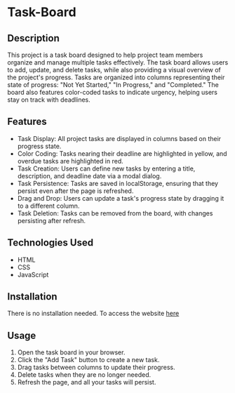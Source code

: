 # Task-Board

## Description

This project is a task board designed to help project team members organize and manage multiple tasks effectively. The task board allows users to add, update, and delete tasks, while also providing a visual overview of the project's progress. Tasks are organized into columns representing their state of progress: "Not Yet Started," "In Progress," and "Completed." The board also features color-coded tasks to indicate urgency, helping users stay on track with deadlines.

## Features

- Task Display: All project tasks are displayed in columns based on their progress state.
- Color Coding: Tasks nearing their deadline are highlighted in yellow, and overdue tasks are highlighted in red.
- Task Creation: Users can define new tasks by entering a title, description, and deadline date via a modal dialog.
- Task Persistence: Tasks are saved in localStorage, ensuring that they persist even after the page is refreshed.
- Drag and Drop: Users can update a task's progress state by dragging it to a different column.
- Task Deletion: Tasks can be removed from the board, with changes persisting after refresh.

## Technologies Used

- HTML
- CSS
- JavaScript

## Installation

There is no installation needed. To access the website [here](https://lolrb.github.io/Task-Board/)

## Usage

1. Open the task board in your browser.
2. Click the "Add Task" button to create a new task.
3. Drag tasks between columns to update their progress.
4. Delete tasks when they are no longer needed.
5. Refresh the page, and all your tasks will persist.
